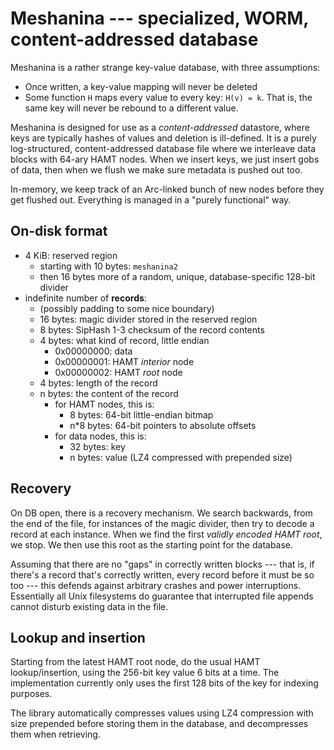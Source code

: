 # Meshanina --- specialized, WORM, content-addressed database

Meshanina is a rather strange key-value database, with three assumptions:

- Once written, a key-value mapping will never be deleted
- Some function `H` maps every value to every key: `H(v) = k`. That is, the same key will never be rebound to a different value.

Meshanina is designed for use as a _content-addressed_ datastore, where keys are typically hashes of values and deletion is ill-defined. It is a purely log-structured, content-addressed database file where we interleave data blocks with 64-ary HAMT nodes. When we insert keys, we just insert gobs of data, then when we flush we make sure metadata is pushed out too.

In-memory, we keep track of an Arc-linked bunch of new nodes before they get flushed out. Everything is managed in a "purely functional" way.

## On-disk format

- 4 KiB: reserved region
  - starting with 10 bytes: `meshanina2`
  - then 16 bytes more of a random, unique, database-specific 128-bit divider
- indefinite number of **records**:
  - (possibly padding to some nice boundary)
  - 16 bytes: magic divider stored in the reserved region
  - 8 bytes: SipHash 1-3 checksum of the record contents
  - 4 bytes: what kind of record, little endian
    - 0x00000000: data
    - 0x00000001: HAMT _interior_ node
    - 0x00000002: HAMT _root_ node
  - 4 bytes: length of the record
  - n bytes: the content of the record
    - for HAMT nodes, this is:
      - 8 bytes: 64-bit little-endian bitmap
      - n\*8 bytes: 64-bit pointers to absolute offsets
    - for data nodes, this is:
      - 32 bytes: key
      - n bytes: value (LZ4 compressed with prepended size)

## Recovery

On DB open, there is a recovery mechanism. We search backwards, from the end of the file, for instances of the magic divider, then try to decode a record at each instance. When we find the first _validly encoded HAMT root_, we stop. We then use this root as the starting point for the database.

Assuming that there are no "gaps" in correctly written blocks --- that is, if there's a record that's correctly written, every record before it must be so too --- this defends against arbitrary crashes and power interruptions. Essentially all Unix filesystems do guarantee that interrupted file appends cannot disturb existing data in the file.

## Lookup and insertion

Starting from the latest HAMT root node, do the usual HAMT lookup/insertion, using the 256-bit key value 6 bits at a time. The implementation currently only uses the first 128 bits of the key for indexing purposes.

The library automatically compresses values using LZ4 compression with size prepended before storing them in the database, and decompresses them when retrieving.